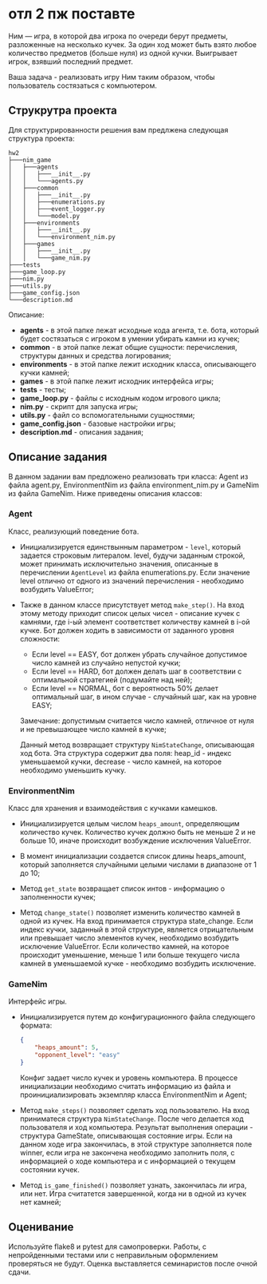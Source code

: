   # отл 2 пж поставте

Ним — игра, в которой два игрока по очереди берут предметы, разложенные на несколько кучек. За один ход может быть взято любое количество предметов (больше нуля) из одной кучки. Выигрывает игрок, взявший последний предмет.

Ваша задача - реализовать игру Ним таким образом, чтобы пользователь состязаться с компьютером.

## Струкрутра проекта

Для структурированности решения вам предлжена следующая структура проекта:

```console
hw2
├───nim_game
│   ├───agents
│   │   ├───__init__.py
│   │   └───agents.py
│   ├───common
│   │   ├───__init__.py
│   │   ├───enumerations.py
│   │   ├───event_logger.py
│   │   └───model.py
│   ├───environments
│   │   ├───__init__.py
│   │   └───environment_nim.py
│   ├───games
│   │   ├───__init__.py
│   │   └───game_nim.py
├───tests
├───game_loop.py
├───nim.py
├───utils.py
├───game_config.json
└───description.md
```

Описание:
- **agents** - в этой папке лежат исходные кода агента, т.е. бота, который будет состязаться с игроком в умении убирать камни из кучек;
- **common** - в этой папке лежат общие сущности: перечисления, структуры данных и средства логирования;
- **environments** - в этой папке лежит исходник класса, описывающего кучки камней;
- **games** - в этой папке лежит исходник интерфейса игры;
- **tests** - тесты;
- **game_loop.py** - файлы с исходным кодом игрового цикла;
- **nim.py** - скрипт для запуска игры;
- **utils.py** - файл со вспомогательными сущностями;
- **game_config.json** - базовые настройки игры;
- **description.md** - описания задания;

## Описание задания

В данном задании вам предложено реализовать три класса: Agent из файла agent.py, EnvironmentNim из файла environment_nim.py и GameNim из файла GameNim. Ниже приведены описания классов:

### Agent

Класс, реализующий поведение бота. 

- Инициализируется единствынным параметром - `level`, который задается строковым литералом. level, будучи заданным строкой, может принимать исключительно значения, описанные в перечислении `AgentLevel` из файла enumerations.py. Если значение level отлично от одного из значений перечисления - необходимо возбудить ValueError;

- Также в данном классе присутствует метод `make_step()`. На вход этому методу приходит список целых чисел - описание кучек с камнями, где i-ый элемент соответствет количеству камней в i-ой кучке. Бот должен ходить в зависимости от заданного уровня сложности:
    - Если level == EASY, бот должен убрать случайное допустимое число камней из случайно непустой кучки;
    - Если level == HARD, бот должен делать шаг в соответствии с оптимальной стратегией (подумайте над ней);
    - Если level == NORMAL, бот с вероятность 50% делает оптимальный шаг, в ином случае - случайный шаг, как на уровне EASY;

    Замечание: допустимым считается число камней, отличное от нуля и не превышающее число камней в кучке;

    Данный метод возвращает структуру `NimStateChange`, описывающая ход бота. Эта структура содержит два поля: heap_id - индекс уменьшаемой кучки, decrease - число камней, на которое необходимо уменьшить кучку.

### EnvironmentNim

Класс для хранения и взаимодействия с кучками камешков.

- Инициализируется целым числом `heaps_amount`, определяющим количество кучек. Количество кучек должно быть не меньше 2 и не больше 10, иначе происходит возбуждение исключения ValueError.

- В момент инициализации создается список длины heaps_amount, который заполняется случайными целыми числами в диапазоне от 1 до 10;

- Метод `get_state` возвращает список интов - информацию о заполненности кучек;

- Метод `change_state()` позволяет изменить количество камней в одной из кучек. На вход принимается структура state_change. Если индекс кучки, заданный в этой структуре, является отрицательным или превышает число элементов кучек, необходимо возбудить исключение ValueError. Если количество камней, на которое происходит уменьшение, меньше 1 или больше текущего числа камней в уменьшаемой кучке - необходимо возбудить исключение.

### GameNim

Интерфейс игры. 

- Инициализируется путем до конфигурационного файла следующего формата:

    ```json
    {
        "heaps_amount": 5,
        "opponent_level": "easy"
    }
    ```

    Конфиг задает число кучек и уровень компьютера. В процессе инициализации необходимо считать информацию из файла и проинициализировать экземпляр класса EnvironmentNim и Agent;

- Метод `make_steps()` позволяет сделать ход пользователю. На вход приниматеся структура `NimStateChange`. После чего делается ход пользователя и ход компьютера. Результат выполнения операции - структура GameState, описывающая состояние игры. Если на данном ходе игра закончилась, в этой структуре заполняется поле winner, если игра не закончена необходимо заполнить поля, с информацией о ходе компьютера и с информацией о текущем состоянии кучек.

- Метод `is_game_finished()` позволяет узнать, закончилась ли игра, или нет. Игра считатется завершенной, когда ни в одной из кучек нет камней;

## Оценивание

Используйте flake8 и pytest для самопроверки. Работы, с непройденными тестами или с неправильным оформлением проверяться не будут. Оценка выставляется семинаристов после очной сдачи.
